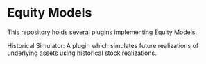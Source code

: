 Equity Models
============

This repository holds several plugins implementing Equity Models.

Historical Simulator: A plugin which simulates future realizations of underlying assets using historical stock realizations.